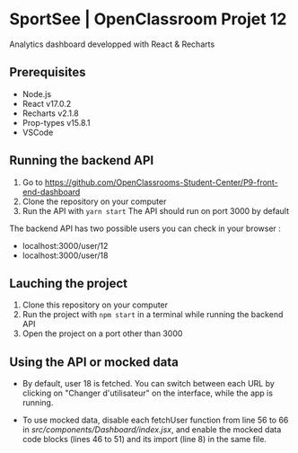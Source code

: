 # SportSee | OpenClassroom Projet 12

Analytics dashboard developped with React & Recharts

## Prerequisites

- Node.js
- React v17.0.2
- Recharts v2.1.8
- Prop-types v15.8.1
- VSCode

## Running the backend API
1. Go to https://github.com/OpenClassrooms-Student-Center/P9-front-end-dashboard 
3. Clone the repository on your computer
4. Run the API with `yarn start`
The API should run on port 3000 by default

The backend API has two possible users you can check in your browser :
- localhost:3000/user/12
- localhost:3000/user/18

## Lauching the project
1. Clone this repository on your computer
2. Run the project with `npm start` in a terminal while running the backend API
3. Open the project on a port other than 3000

## Using the API or mocked data

- By default, user 18 is fetched. You can switch between each URL by clicking on "Changer d'utilisateur" on the interface, while the app is running.

- To use mocked data, disable each fetchUser function from line 56 to 66 in *src/components/Dashboard/index.jsx*, and enable the mocked data code blocks (lines 46 to 51) and its import (line 8) in the same file.  